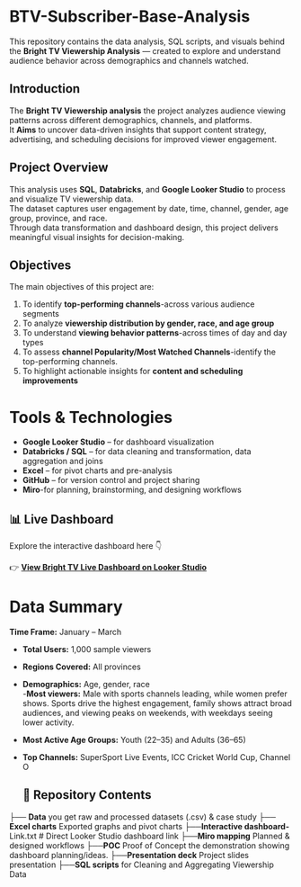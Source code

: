 # BTV-Subscriber-Base-Analysis
This repository contains the data analysis, SQL scripts, and visuals behind the **Bright TV Viewership Analysis** — created to explore and understand audience behavior across demographics and channels watched.

## Introduction
The **Bright TV Viewership analysis** the project analyzes audience viewing patterns across different demographics, channels, and platforms.  
It **Aims** to uncover data-driven insights that support content strategy, advertising, and scheduling decisions for improved viewer engagement.

## Project Overview
This analysis uses **SQL**, **Databricks**, and **Google Looker Studio** to process and visualize TV viewership data.  
The dataset captures user engagement by date, time, channel, gender, age group, province, and race.  
Through data transformation and dashboard design, this project delivers meaningful visual insights for decision-making.


## Objectives
The main objectives of this project are:
1. To identify **top-performing channels**-across various audience segments  
2. To analyze **viewership distribution by gender, race, and age group**  
3. To understand **viewing behavior patterns**-across times of day and day types  
4. To assess **channel Popularity/Most Watched Channels**-identify the top-performing channels.  
5. To highlight actionable insights for **content and scheduling improvements**

# Tools & Technologies
- **Google Looker Studio** – for dashboard visualization  
- **Databricks / SQL** – for data cleaning and transformation, data aggregation and joins 
- **Excel** – for pivot charts and pre-analysis  
- **GitHub** – for version control and project sharing  
- **Miro**-for planning, brainstorming, and designing workflows 

## 📊 Live Dashboard

Explore the interactive dashboard here 👇  

👉 [**View Bright TV Live Dashboard on Looker Studio**](https://lookerstudio.google.com/reporting/a6e47cfb-e85a-4d32-aa42-fe56af3f211b)


# Data Summary
**Time Frame:** January – March  
- **Total Users:** 1,000 sample viewers  
- **Regions Covered:** All provinces  
- **Demographics:** Age, gender, race  
-**Most viewers:** Male with sports channels leading, while women prefer shows. Sports drive the highest engagement, family shows attract broad audiences, and viewing peaks on weekends, with weekdays seeing lower activity.
- **Most Active Age Groups:** Youth (22–35) and Adults (36–65)
- **Top Channels:** SuperSport Live Events, ICC Cricket World Cup, Channel O

  ## 📁 Repository Contents
├── **Data** you get raw and processed datasets (.csv) & case study
├── **Excel charts** Exported graphs and pivot charts
├──**Interactive dashboard-** Link.txt # Direct Looker Studio dashboard link
├──**Miro mapping** Planned & designed workflows
├──**POC** Proof of Concept the demonstration showing dashboard planning/ideas.
├──**Presentation deck** Project slides presentation
├──**SQL scripts** for Cleaning and Aggregating Viewership Data



  

